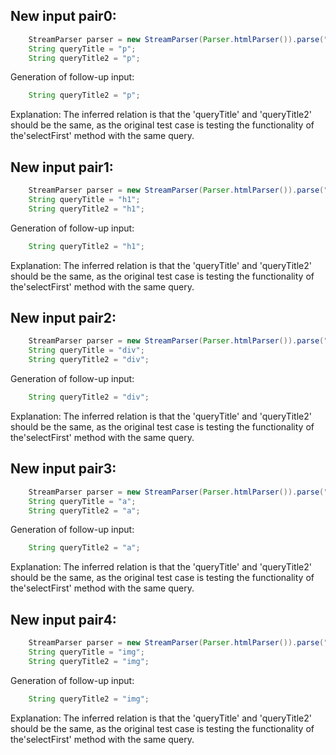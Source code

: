 ## New input pair0:
```java
    StreamParser parser = new StreamParser(Parser.htmlParser()).parse("<title>One</title><p id=1>P One</p><p id=2>P Two</p>", "");
    String queryTitle = "p";
    String queryTitle2 = "p";
```
Generation of follow-up input:
```java
    String queryTitle2 = "p";
```
Explanation: The inferred relation is that the 'queryTitle' and 'queryTitle2' should be the same, as the original test case is testing the functionality of the'selectFirst' method with the same query.

## New input pair1:
```java
    StreamParser parser = new StreamParser(Parser.htmlParser()).parse("<title>One</title><p id=1>P One</p><p id=2>P Two</p>", "");
    String queryTitle = "h1";
    String queryTitle2 = "h1";
```
Generation of follow-up input:
```java
    String queryTitle2 = "h1";
```
Explanation: The inferred relation is that the 'queryTitle' and 'queryTitle2' should be the same, as the original test case is testing the functionality of the'selectFirst' method with the same query.

## New input pair2:
```java
    StreamParser parser = new StreamParser(Parser.htmlParser()).parse("<title>One</title><p id=1>P One</p><p id=2>P Two</p>", "");
    String queryTitle = "div";
    String queryTitle2 = "div";
```
Generation of follow-up input:
```java
    String queryTitle2 = "div";
```
Explanation: The inferred relation is that the 'queryTitle' and 'queryTitle2' should be the same, as the original test case is testing the functionality of the'selectFirst' method with the same query.

## New input pair3:
```java
    StreamParser parser = new StreamParser(Parser.htmlParser()).parse("<title>One</title><p id=1>P One</p><p id=2>P Two</p>", "");
    String queryTitle = "a";
    String queryTitle2 = "a";
```
Generation of follow-up input:
```java
    String queryTitle2 = "a";
```
Explanation: The inferred relation is that the 'queryTitle' and 'queryTitle2' should be the same, as the original test case is testing the functionality of the'selectFirst' method with the same query.

## New input pair4:
```java
    StreamParser parser = new StreamParser(Parser.htmlParser()).parse("<title>One</title><p id=1>P One</p><p id=2>P Two</p>", "");
    String queryTitle = "img";
    String queryTitle2 = "img";
```
Generation of follow-up input:
```java
    String queryTitle2 = "img";
```
Explanation: The inferred relation is that the 'queryTitle' and 'queryTitle2' should be the same, as the original test case is testing the functionality of the'selectFirst' method with the same query.
